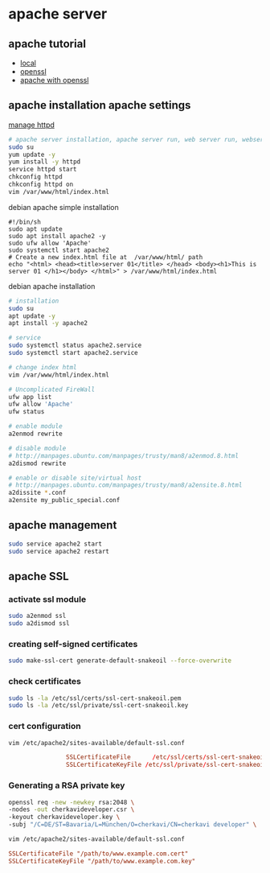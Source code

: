 # apache server

## apache tutorial
* [local](file:///usr/share/doc/apache2/README.Debian.gz)
* [openssl](https://www.digicert.com/easy-csr/openssl.htm)
* [apache with openssl](https://www.digicert.com/kb/csr-ssl-installation/ubuntu-server-with-apache2-openssl.htm)


## apache installation apache settings
[manage httpd](https://httpd.apache.org/docs/current/stopping.html)
```sh
# apache server installation, apache server run, web server run, webserver start
sudo su
yum update -y
yum install -y httpd
service httpd start
chkconfig httpd
chkconfig httpd on
vim /var/www/html/index.html
```

debian apache simple installation
```
#!/bin/sh
sudo apt update
sudo apt install apache2 -y
sudo ufw allow 'Apache'
sudo systemctl start apache2
# Create a new index.html file at  /var/www/html/ path
echo "<html> <head><title>server 01</title> </head> <body><h1>This is server 01 </h1></body> </html>" > /var/www/html/index.html
```

debian apache installation
```sh
# installation
sudo su
apt update -y
apt install -y apache2

# service 
sudo systemctl status apache2.service
sudo systemctl start apache2.service

# change index html
vim /var/www/html/index.html

# Uncomplicated FireWall
ufw app list
ufw allow 'Apache'
ufw status

# enable module
a2enmod rewrite

# disable module
# http://manpages.ubuntu.com/manpages/trusty/man8/a2enmod.8.html
a2dismod rewrite

# enable or disable site/virtual host
# http://manpages.ubuntu.com/manpages/trusty/man8/a2ensite.8.html
a2dissite *.conf
a2ensite my_public_special.conf
```

## apache management
```sh
sudo service apache2 start
sudo service apache2 restart
```

## apache SSL
### activate ssl module
```sh
sudo a2enmod ssl
sudo a2dismod ssl
```

### creating self-signed certificates
```sh
sudo make-ssl-cert generate-default-snakeoil --force-overwrite
```

### check certificates
```sh
sudo ls -la /etc/ssl/certs/ssl-cert-snakeoil.pem
sudo ls -la /etc/ssl/private/ssl-cert-snakeoil.key
```

### cert configuration
```sh
vim /etc/apache2/sites-available/default-ssl.conf
```
```conf
                SSLCertificateFile      /etc/ssl/certs/ssl-cert-snakeoil.pem
                SSLCertificateKeyFile /etc/ssl/private/ssl-cert-snakeoil.key
```

### Generating a RSA private key
```bash
openssl req -new -newkey rsa:2048 \
-nodes -out cherkavideveloper.csr \
-keyout cherkavideveloper.key \
-subj "/C=DE/ST=Bavaria/L=München/O=cherkavi/CN=cherkavi developer" \
```
```sh
vim /etc/apache2/sites-available/default-ssl.conf
```
```conf
SSLCertificateFile "/path/to/www.example.com.cert"
SSLCertificateKeyFile "/path/to/www.example.com.key"
```

